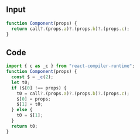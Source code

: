 
## Input

```javascript
function Component(props) {
  return call?.(props.a)?.(props.b)?.(props.c);
}

```

## Code

```javascript
import { c as _c } from "react-compiler-runtime";
function Component(props) {
  const $ = _c(2);
  let t0;
  if ($[0] !== props) {
    t0 = call?.(props.a)?.(props.b)?.(props.c);
    $[0] = props;
    $[1] = t0;
  } else {
    t0 = $[1];
  }
  return t0;
}

```
      